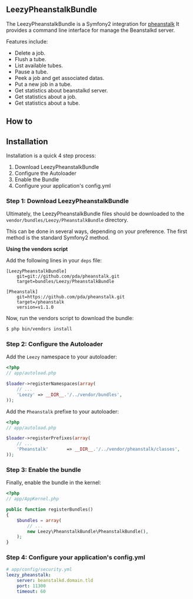 ## LeezyPheanstalkBundle

The LeezyPheanstalkBundle is a Symfony2 integration for [pheanstalk](https://github.com/pda/pheanstalk)
It provides a command line interface for manage the Beanstalkd server.

Features include:

- Delete a job.
- Flush a tube.
- List available tubes.
- Pause a tube.
- Peek a job and get associated datas.
- Put a new job in a tube.
- Get statistics about beanstalkd server.
- Get statistics about a job.
- Get statistics about a tube.

How to
-------------

## Installation

Installation is a quick 4 step process:

1. Download LeezyPheanstalkBundle
2. Configure the Autoloader
3. Enable the Bundle
4. Configure your application's config.yml

### Step 1: Download LeezyPheanstalkBundle

Ultimately, the LeezyPheanstalkBundle files should be downloaded to the
`vendor/bundles/Leezy/PheanstalkBundle` directory.

This can be done in several ways, depending on your preference. The first
method is the standard Symfony2 method.

**Using the vendors script**

Add the following lines in your `deps` file:

```
[LeezyPheanstalkBundle]
    git=git://github.com/pda/pheanstalk.git
    target=bundles/Leezy/PheanstalkBundle

[Pheanstalk]
    git=https://github.com/pda/pheanstalk.git
    target=/pheanstalk
    version=v1.1.0
```

Now, run the vendors script to download the bundle:

``` bash
$ php bin/vendors install
```

### Step 2: Configure the Autoloader

Add the `Leezy` namespace to your autoloader:

``` php
<?php
// app/autoload.php

$loader->registerNamespaces(array(
    // ...
    'Leezy' => __DIR__.'/../vendor/bundles',
));
```

Add the `Pheanstalk` prefixe to your autoloader:

``` php
<?php
// app/autoload.php

$loader->registerPrefixes(array(
    // ...
    'Pheanstalk'       => __DIR__.'/../vendor/pheanstalk/classes',
));
```


### Step 3: Enable the bundle

Finally, enable the bundle in the kernel:

``` php
<?php
// app/AppKernel.php

public function registerBundles()
{
    $bundles = array(
        // ...
        new Leezy\PheanstalkBundle\PheanstalkBundle(),
    );
}
```

### Step 4: Configure your application's config.yml

``` yaml
# app/config/security.yml
leezy_pheanstalk:
    server: beanstalkd.domain.tld
    port: 11300
    timeout: 60
```